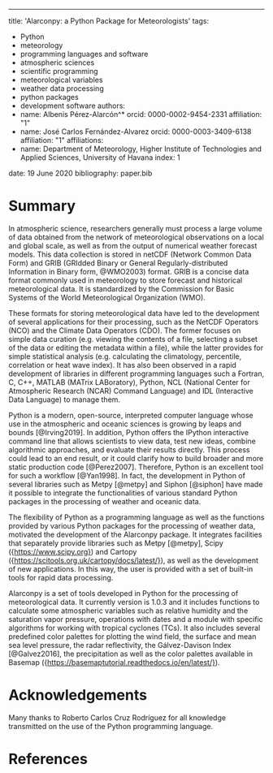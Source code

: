 ---
title: 'Alarconpy: a Python Package for Meteorologists'
tags:
  - Python
  - meteorology
  - programming  languages and software
  - atmospheric sciences
  - scientific programming
  - meteorological variables
  - weather data processing
  - python packages
  - development software
authors:
  - name: Albenis Pérez-Alarcón^*
    orcid: 0000-0002-9454-2331
    affiliation: "1" 
  - name: José Carlos Fernández-Alvarez
	orcid: 0000-0003-3409-6138
    affiliation: "1"
affiliations:
 - name: Department  of Meteorology, Higher Institute of Technologies and Applied Sciences, University of Havana
   index: 1

date: 19 June 2020
bibliography: paper.bib

# Summary
In atmospheric science, researchers generally must process a large volume of data obtained from the network of meteorological observations on a local and global scale, as well as from the output of numerical weather forecast models. This data collection is stored in netCDF (Network Common Data Form) and GRIB (GRIdded Binary or General Regularly-distributed Information in Binary form, @WMO2003) format. GRIB is a concise data format commonly used in meteorology to store forecast and historical meteorological data. It is standardized by the Commission for Basic Systems of the World Meteorological Organization (WMO).

These formats for storing meteorological data have led to the development of several applications for their processing, such as the NetCDF Operators (NCO) and the Climate Data Operators (CDO). The former focuses on simple data curation (e.g. viewing the contents of a file, selecting a subset of the data or editing the metadata within a file), while the latter provides for simple statistical analysis (e.g. calculating the climatology, percentile, correlation or heat wave index). It has also been observed in a rapid development of libraries in different programming languages such a Fortran, C, C++, MATLAB (MATrix LABoratory), Python, NCL (National Center for Atmospheric Research (NCAR) Command Language) and IDL (Interactive Data Language) to manage them.

Python is a modern, open-source, interpreted computer language whose use in the atmospheric and oceanic sciences is growing by leaps and bounds [@Irving2019].  In addition, Python offers the IPython interactive command line that allows scientists to view data, test new ideas, combine algorithmic approaches, and evaluate their results directly. This process could lead to an end result, or it could clarify how to build broader and more static production code [@Perez2007]. Therefore, Python is an excellent tool for such a workflow [@Yan1998]. In fact, the development in Python of several libraries such as Metpy [@metpy] and Siphon [@siphon] have made it possible to integrate the functionalities of various standard Python packages in the processing of weather and oceanic data.

The flexibility of Python as a programming language as well as the functions provided by various Python packages for the processing of weather data, motivated the development of the Alarconpy package. It integrates facilities that separately provide  libraries such as Metpy [@metpy], Scipy ({https://www.scipy.org}) and  Cartopy ({https://scitools.org.uk/cartopy/docs/latest/}), as well as the development of new applications. In this way, the user is provided with a set of built-in tools for rapid data processing.

Alarconpy is a set of tools developed in Python  for the processing of meteorological data. It  currently  version is 1.0.3  and it includes functions to calculate  some atmospheric variables such as relative humidity and the saturation vapor pressure, operations with dates and a module with specific algorithms for working with tropical cyclones (TCs). It also includes several predefined color palettes for plotting the wind field, the surface and mean sea level pressure, the radar reflectivity, the Gálvez-Davison Index [@Galvez2016],  the precipitation as well as the color palettes available in Basemap ({https://basemaptutorial.readthedocs.io/en/latest/}). 


# Acknowledgements

Many thanks to Roberto Carlos Cruz Rodrı́guez for all knowledge transmitted on the use of the Python
programming language.


# References
